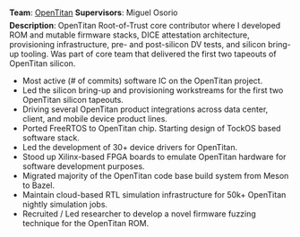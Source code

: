 <!--start_month: June-->
<!--start_year: 2021-->
<!--position: Staff Software Engineer-->
<!--institution: Google, LLC-->
<!--location_city: Sunnyvale-->
<!--location_state: CA-->

**Team**: [OpenTitan](https://opentitan.org/) &#151; **Supervisors**: Miguel Osorio
<br /> **Description**:
OpenTitan Root-of-Trust core contributor where I developed ROM and mutable
firmware stacks, DICE attestation architecture, provisioning infrastructure,
pre- and post-silicon DV tests, and silicon bring-up tooling. Was part of core
team that delivered the first two tapeouts of OpenTitan silicon. <sub><sup>
- Most active (# of commits) software IC on the OpenTitan project.
- Led the silicon bring-up and provisioning workstreams for the first two OpenTitan silicon tapeouts.
- Driving several OpenTitan product integrations across data center, client, and mobile device product lines.
- Ported FreeRTOS to OpenTitan chip. Starting design of TockOS based software stack.
- Led the development of 30+ device drivers for OpenTitan.
- Stood up Xilinx-based FPGA boards to emulate OpenTitan hardware for software development purposes.
- Migrated majority of the OpenTitan code base build system from Meson to Bazel.
- Maintain cloud-based RTL simulation infrastructure for 50k+ OpenTitan nightly simulation jobs.
- Recruited / Led researcher to develop a novel firmware fuzzing technique for the OpenTitan ROM. <sub><sup>
